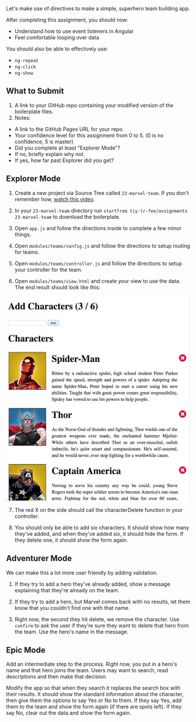 Let's make use of directives to make a simple, superhero team building app.

After completing this assignment, you should now:

* Understand how to use event listeners in Angular
* Feel comfortable looping over data

You should also be able to effectively use:

* `ng-repeat`
* `ng-click`
* `ng-show`

## What to Submit

1. A link to your GitHub repo containing your modified version of the boilerplate files.
2. Notes:
  * A link to the GitHub Pages URL for your repo.
  * Your confidence level for this assignment from 0 to 5. (0 is no confidence, 5 is master)
  * Did you complete at least "Explorer Mode"?
  * If no, briefly explain why not.
  * If yes, how far past Explorer did you get?  

## Explorer Mode

1. Create a new project via Source Tree called `23-marvel-team`. If you don't remember how, [watch this video](https://www.youtube.com/watch?v=Mp3LYUVKoKU).

2. In your `23-marvel-team` directory run `startfrom tiy-lr-fee/assignments 23-marvel-team` to download the boilerplate.

3. Open `app.js` and follow the directions inside to complete a few minor things.

4. Open `modules/teams/config.js` and follow the directions to setup routing for teams.

5. Open `modules/teams/controller.js` and follow the directions to setup your controller for the team.

6. Open `modules/teams/view.html` and create your view to use the data. The end result should look like this:

  ![](https://raw.githubusercontent.com/TIY-LR-FEE/assignments/master/23-marvel-team/team.png)

7. The red X on the side should call the characterDelete function in your controller.

8. You should only be able to add _six_ characters. It should show how many they've added, and when they've added six, it should hide the form. If they delete one, it should show the form again.

## Adventurer Mode

We can make this a lot more user friendly by adding validation.

1. If they try to add a hero they've already added, show a message explaining that they're already on the team.

2. If they try to add a hero, but Marvel comes back with no results, let them know that you couldn't find one with that name.

3. Right now, the second they hit delete, we remove the character. Use `confirm` to ask the user if they're sure they want to delete that hero from the team. Use the hero's name in the message.

## Epic Mode

Add an intermediate step to the process. Right now, you put in a hero's name and that hero joins the team. Users may want to search, read descriptions and then make that decision.

Modify the app so that when they search it replaces the search box with their results. It should show the standard information about the character, then give them the options to say Yes or No to them. If they say Yes, add them to the team and show the form again (if there are spots left). If they say No, clear out the data and show the form again.
